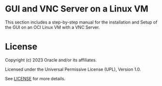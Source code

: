 # GUI and VNC Server on a Linux VM


This section includes a step-by-step manual for the installation and Setup of the GUI on an OCI Linux VM with a VNC Server.

# License

Copyright (c) 2023 Oracle and/or its affiliates.

Licensed under the Universal Permissive License (UPL), Version 1.0.

See [LICENSE](https://github.com/oracle-devrel/technology-engineering/blob/folder-structure/LICENSE) for more details.
